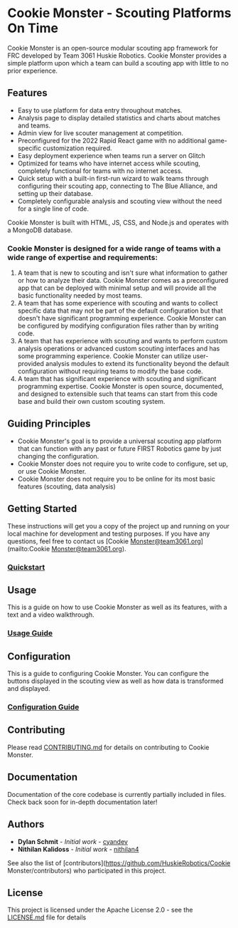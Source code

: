# Cookie Monster - Scouting Platforms On Time
Cookie Monster is an open-source modular scouting app framework for FRC developed by Team 3061 Huskie Robotics. Cookie Monster provides a simple platform upon which a team can build a scouting app with little to no prior experience.

## Features

* Easy to use platform for data entry throughout matches.
* Analysis page to display detailed statistics and charts about matches and teams.
* Admin view for live scouter management at competition.
* Preconfigured for the 2022 Rapid React game with no additional game-specific customization required.
* Easy deployment experience when teams run a server on Glitch
* Optimized for teams who have internet access while scouting, completely functional for teams with no internet access.
* Quick setup with a built-in first-run wizard to walk teams through configuring their scouting app, connecting to The Blue Alliance, and setting up their database.
* Completely configurable analysis and scouting view without the need for a single line of code.

Cookie Monster is built with HTML, JS, CSS, and Node.js and operates with a MongoDB database.

### Cookie Monster is designed for a wide range of teams with a wide range of expertise and requirements:

1. A team that is new to scouting and isn't sure what information to gather or how to analyze their data. Cookie Monster comes as a preconfigured app that can be deployed with minimal setup and will provide all the basic functionality needed by most teams.
2. A team that has some experience with scouting and wants to collect specific data that may not be part of the default configuration but that doesn't have significant programming experience. Cookie Monster can be configured by modifying configuration files rather than by writing code.
3. A team that has experience with scouting and wants to perform custom analysis operations or advanced custom scouting interfaces and has some programming experience. Cookie Monster can utilize user-provided analysis modules to extend its functionality beyond the default configuration without requiring teams to modify the base code. 
4. A team that has significant experience with scouting and significant programming expertise. Cookie Monster is open source, documented, and designed to extensible such that teams can start from this code base and build their own custom scouting system.


## Guiding Principles
* Cookie Monster's goal is to provide a universal scouting app platform that can function with any past or future FIRST Robotics game by just changing the configuration.
* Cookie Monster does not require you to write code to configure, set up, or use Cookie Monster.
* Cookie Monster does not require you to be online for its most basic features (scouting, data analysis)

## Getting Started

These instructions will get you a copy of the project up and running on your local machine for development and testing purposes. If you have any questions, feel free to contact us [Cookie Monster@team3061.org](mailto:Cookie Monster@team3061.org).

### [Quickstart](https://docs.google.com/document/d/1dATXMC5U7aT0SfnYEOWFiafaeWbu8opabNglWSFCSPE/edit?usp=sharing)

## Usage

This is a guide on how to use Cookie Monster as well as its features, with a text and a video walkthrough.

### [Usage Guide](https://docs.google.com/document/d/16n0msw98T-HM7h5cdLdA946QHSB-SX_6boAxm6i8aos/edit?usp=sharing)

## Configuration

This is a guide to configuring Cookie Monster. You can configure the buttons displayed in the scouting view as well as how data is transformed and displayed.

### [Configuration Guide](https://docs.google.com/document/d/1_FHr61p2eROtALV-fx0giBmp7oqVfTxc7K5_kCuS-8Q/edit?usp=sharing)


## Contributing

Please read [CONTRIBUTING.md](CONTRIBUTING.md) for details on contributing to Cookie Monster.

## Documentation
Documentation of the core codebase is currently partially included in files. Check back soon for in-depth documentation later!

## Authors

* **Dylan Schmit** - *Initial work* - [cyandev](https://github.com/cyandev)
* **Nithilan Kalidoss** - *Initial work* - [nithilan4](https://github.com/nithilan4)

See also the list of [contributors](https://github.com/HuskieRobotics/Cookie Monster/contributors) who participated in this project.
## License

This project is licensed under the Apache License 2.0 - see the [LICENSE.md](LICENSE) file for details